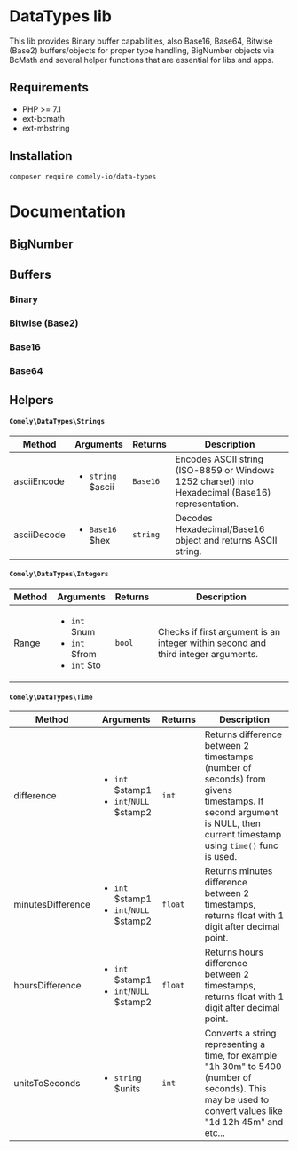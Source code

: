 # DataTypes lib

This lib provides Binary buffer capabilities, also Base16, Base64, Bitwise (Base2) buffers/objects for proper type handling, 
BigNumber objects via BcMath and several helper functions that are essential for libs and apps.

## Requirements

* PHP >= 7.1
* ext-bcmath
* ext-mbstring

## Installation

`composer require comely-io/data-types`

# Documentation

## BigNumber



## Buffers

### Binary

### Bitwise (Base2)

### Base16

### Base64

## Helpers

#### `Comely\DataTypes\Strings`
Method | Arguments | Returns | Description
--- | --- | --- | ---
asciiEncode | <ul><li>`string` $ascii</li></ul> | `Base16` | Encodes ASCII string (ISO-8859 or Windows 1252 charset) into Hexadecimal (Base16) representation.
asciiDecode | <ul><li>`Base16` $hex</li></ul> | `string` | Decodes Hexadecimal/Base16 object and returns ASCII string.


#### `Comely\DataTypes\Integers`
Method | Arguments | Returns | Description
--- | --- | --- | ---
Range | <ul><li>`int` $num</li><li>`int` $from</li><li>`int` $to</li></ul> | `bool` | Checks if first argument is an integer within second and third integer arguments.

#### `Comely\DataTypes\Time`
Method | Arguments | Returns | Description
--- | --- | --- | ---
difference | <ul><li>`int` $stamp1</li><li>`int`/`NULL` $stamp2</li></ul> | `int` | Returns difference between 2 timestamps (number of seconds) from givens timestamps. If second argument is NULL, then current timestamp using `time()` func is used.
minutesDifference | <ul><li>`int` $stamp1</li><li>`int`/`NULL` $stamp2</li></ul> | `float` | Returns minutes difference between 2 timestamps, returns float with 1 digit after decimal point.
hoursDifference | <ul><li>`int` $stamp1</li><li>`int`/`NULL` $stamp2</li></ul> | `float` | Returns hours difference between 2 timestamps, returns float with 1 digit after decimal point.
unitsToSeconds | <ul><li>`string` $units</li></ul> | `int` | Converts a string representing a time, for example "1h 30m" to 5400 (number of seconds). This may be used to convert values like "1d 12h 45m" and etc...






